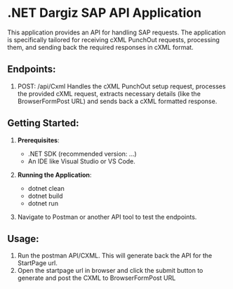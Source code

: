 .NET Dargiz SAP API Application
=========================

This application provides an API for handling SAP requests. The application is specifically tailored for receiving cXML PunchOut requests, processing them, and sending back the required responses in cXML format.

Endpoints:
----------

1. POST: /api/Cxml
   Handles the cXML PunchOut setup request, processes the provided cXML request, extracts necessary details (like the BrowserFormPost URL) and sends back a cXML formatted response.


Getting Started:
----------------

1. **Prerequisites**:
    - .NET SDK (recommended version: ...)
    - An IDE like Visual Studio or VS Code.

2. **Running the Application**:
    - dotnet clean
    - dotnet build
    - dotnet run
   
3. Navigate to Postman or another API tool to test the endpoints.

Usage:
----------------
1. Run the postman API/CXML. This will generate back the API for the StartPage url.
2. Open the startpage url in browser and click the submit button to generate and post the CXML to BrowserFormPost URL
